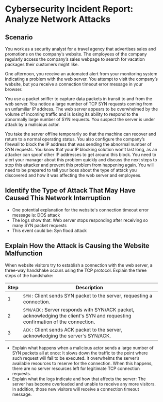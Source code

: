 # Cybersecurity Incident Report: Analyze Network Attacks

## Scenario

You work as a security analyst for a travel agency that advertises sales and promotions on the company’s website. The employees of the company regularly access the company’s sales webpage to search for vacation packages their customers might like. 

One afternoon, you receive an automated alert from your monitoring system indicating a problem with the web server. You attempt to visit the company’s website, but you receive a connection timeout error message in your browser.

You use a packet sniffer to capture data packets in transit to and from the web server. You notice a large number of TCP SYN requests coming from an unfamiliar IP address. The web server appears to be overwhelmed by the volume of incoming traffic and is losing its ability to respond to the abnormally large number of SYN requests. You suspect the server is under attack by a malicious actor. 

You take the server offline temporarily so that the machine can recover and return to a normal operating status. You also configure the company’s firewall to block the IP address that was sending the abnormal number of SYN requests. You know that your IP blocking solution won’t last long, as an attacker can spoof other IP addresses to get around this block. You need to alert your manager about this problem quickly and discuss the next steps to stop this attacker and prevent this problem from happening again. You will need to be prepared to tell your boss about the type of attack you discovered and how it was affecting the web server and employees.

## Identify the Type of Attack That May Have Caused This Network Interruption 

* One potential explanation for the website's connection timeout error message is: DOS attack <br>
* The logs show that: Web server stops responding after receiving so many SYN packet requests <br>
* This event could be: Syn flood attack

## Explain How the Attack is Causing the Website Malfunction 
When website visitors try to establish a connection with the web server, a three-way handshake occurs using the TCP protocol. Explain the three steps of the handshake: 

| Step | Description |
|---|---|
| 1 | `SYN` : Client sends SYN packet to the server, requesting a connection. |
| 2 | `SYN/ACK` : Server responds with SYN/ACK packet, acknowledging the client's SYN and requesting confirmation of the connection. |
| 3 | `ACK` : Client sends ACK packet to the server, acknowledging the server's SYN/ACK. |

* Explain what happens when a malicious actor sends a large number of SYN packets all at once: It slows down the traffic to the point where such request will fail to be executed. It overwhelms the server’s available resources to reserve for the connection. When this happens, there are no server resources left for legitimate TCP connection requests. <br>
* Explain what the logs indicate and how that affects the server: The server has become overloaded and unable to receive any more visitors. In addition, those new visitors will receive a connection timeout message. 

